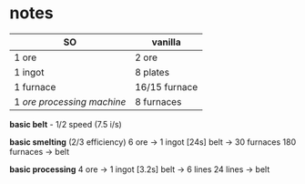 # notes

| SO | vanilla |
|---|---|
| 1 ore | 2 ore |
| 1 ingot | 8 plates |
| 1 furnace | 16/15 furnace |
| 1 *ore processing machine* | 8 furnaces |

**basic belt** - 1/2 speed (7.5 i/s)

**basic smelting** (2/3 efficiency)
6 ore -> 1 ingot [24s]
belt -> 30 furnaces
180 furnaces -> belt

**basic processing**
4 ore -> 1 ingot [3.2s]
belt -> 6 lines
24 lines -> belt

